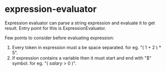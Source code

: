 # expression-evaluator

Expression evaluator can parse a string expression and evaluate it to get result. Entry point for this is ExpressionEvaluator.


Few points to consider before evaluating expression:
1. Every token in expression must a be space separated. for eg. "( 1 + 2 ) * 5".
2. If expression contains a variable then it must start and end with "$" symbol. for eg. "( $salary$ > 0 )".